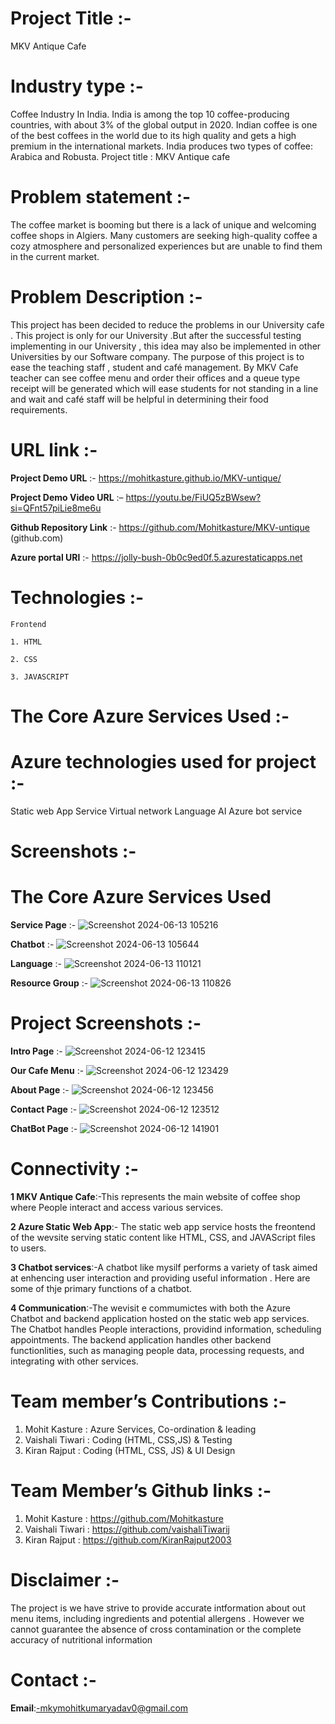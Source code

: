 # Project Title :-
 MKV Antique Cafe

# Industry type :-
Coffee Industry In India. India is among the top 10 coffee-producing countries, with about 3% of the global output in 2020. Indian coffee is one of the best coffees in the world due to its high quality and gets a high premium in the international markets. India produces two types of coffee: Arabica and Robusta.
Project title :  MKV Antique cafe

# Problem statement :-
The coffee market is booming but there is a lack of unique and welcoming coffee shops in Algiers.
Many customers are seeking high-quality coffee a cozy atmosphere and personalized experiences but are unable to find them in the current market.

# Problem Description :-
This project has been decided to reduce the problems in our University cafe . This project is only for  our University .But after the successful testing implementing in our University ,  this idea may also be implemented in other Universities by our Software company. The purpose of this project is to ease the teaching staff , student and café management. By MKV Cafe teacher can see coffee menu and order their offices and a queue type receipt will be generated which will ease students for not standing in a line and wait and café staff will be helpful in determining their food requirements. 


# URL link :-
**Project Demo URL** :- https://mohitkasture.github.io/MKV-untique/

**Project Demo Video URL** :– https://youtu.be/FiUQ5zBWsew?si=QFnt57piLie8me6u

**Github Repository Link** :- https://github.com/Mohitkasture/MKV-untique (github.com)

**Azure portal URl** :- https://jolly-bush-0b0c9ed0f.5.azurestaticapps.net


# Technologies :-

    Frontend
  
    1. HTML
    
    2. CSS
    
    3. JAVASCRIPT


# The Core Azure Services Used :-

# Azure technologies used for project :-
Static web App Service 
Virtual network
Language AI
Azure bot service 

# Screenshots :-
 # The Core Azure Services Used 
 **Service Page** :-
 ![Screenshot 2024-06-13 105216](https://github.com/Mohitkasture/MKV-untique/assets/171769134/2cf650e2-a967-4dea-a9b0-ad3c81dcfb0a)
 
 **Chatbot** :-
 ![Screenshot 2024-06-13 105644](https://github.com/Mohitkasture/MKV-untique/assets/171769134/df7ee97d-db88-47e0-a405-8b42faf8d90a)

  **Language** :-
 ![Screenshot 2024-06-13 110121](https://github.com/Mohitkasture/MKV-untique/assets/171769134/7b6c4473-cbd6-4a05-8dce-9e6acfa9695e)

 **Resource Group** :-
 ![Screenshot 2024-06-13 110826](https://github.com/Mohitkasture/MKV-untique/assets/171769134/de205da9-4257-46e1-8ba5-f27de63d1f4b)
 

# Project Screenshots :-
**Intro Page** :-
 ![Screenshot 2024-06-12 123415](https://github.com/Mohitkasture/MKV-untique/assets/171769134/dc719e6f-7366-4cb9-8552-0fafc27c6772)
 
 **Our Cafe Menu** :-
 ![Screenshot 2024-06-12 123429](https://github.com/Mohitkasture/MKV-untique/assets/171769134/bdbe3ad5-8728-4683-bd62-8d41d57ddef6)
 
 **About Page** :-
 ![Screenshot 2024-06-12 123456](https://github.com/Mohitkasture/MKV-untique/assets/171769134/ebfcb413-1125-463f-b044-3846f19d7e25)

 **Contact Page** :-
 ![Screenshot 2024-06-12 123512](https://github.com/Mohitkasture/MKV-untique/assets/171769134/937ee89c-a79b-4d2b-b7e3-3a53dad543ec)

  **ChatBot Page** :-
  ![Screenshot 2024-06-12 141901](https://github.com/Mohitkasture/MKV-untique/assets/171769134/f38b4709-148f-4015-9f91-1b35eaa2cb00)
  

  # Connectivity :-
  **1 MKV Antique Cafe**:-This represents the main website of coffee shop where People interact and access various services.
  
  **2 Azure Static Web App**:- The static web app service hosts the freontend of the wevsite serving static content like HTML, CSS, and JAVAScript files to users.
  
  **3 Chatbot services**:-A chatbot like mysilf performs a variety of task aimed at enhencing user interaction and providing useful information . Here are some of thje primary functions of a chatbot.

  **4 Communication**:-The wevisit e commumictes with both the Azure Chatbot and backend application hosted on the static web app services. The Chatbot handles People interactions, providind information, 
  scheduling appointments. The backend application handles other backend functionlities, such as managing people data, processing requests, and integrating with other services.
  

# Team member’s Contributions :- 
1.	Mohit Kasture : Azure Services, Co-ordination & leading 
2.	Vaishali Tiwari : Coding (HTML, CSS,JS) & Testing
3.	Kiran Rajput     : Coding (HTML, CSS, JS) & UI Design


# Team Member’s Github links :-
1.	Mohit Kasture :  https://github.com/Mohitkasture
2.	Vaishali Tiwari : https://github.com/vaishaliTiwarij
3.	Kiran Rajput     : https://github.com/KiranRajput2003

# Disclaimer :-
The project is we have strive to provide accurate intformation about out menu items, including ingredients and potential allergens . However we cannot guarantee the absence of cross contamination or the complete accuracy of nutritional information

# Contact :-
**Email**:-mkymohitkumaryadav0@gmail.com

